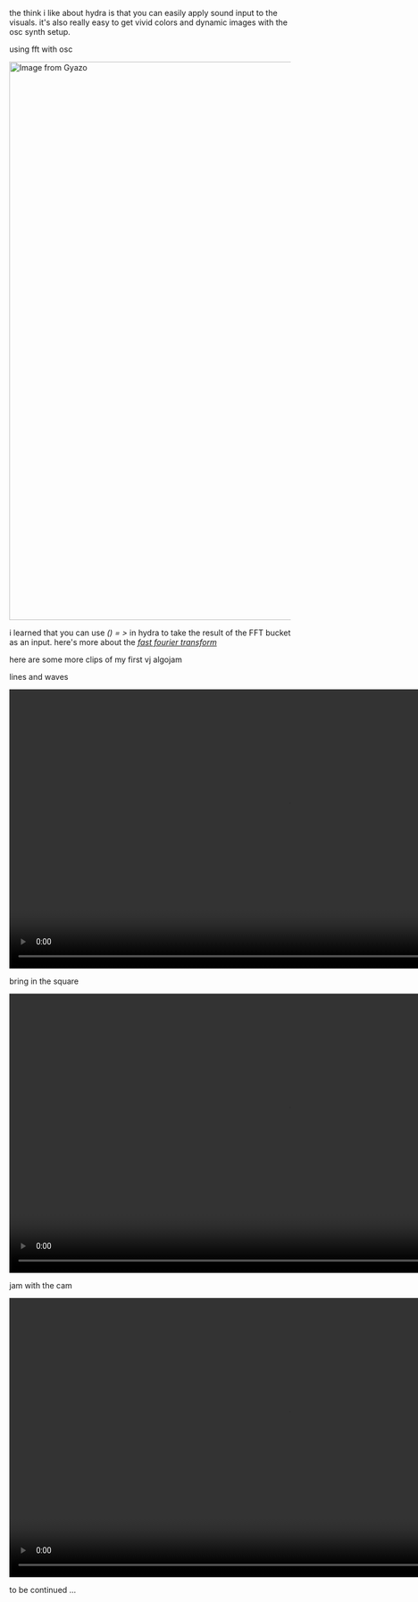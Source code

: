 the think i like about hydra is that you can easily apply sound input to the visuals. it's also really easy to get vivid colors and dynamic images with the osc synth setup.

using fft with osc

<a href="https://gyazo.com/efadb5318f7fefdc8b16686e4f47db2f"><img src="https://i.gyazo.com/efadb5318f7fefdc8b16686e4f47db2f.gif" alt="Image from Gyazo" width="1000"/></a>


i learned that you can use *() = >*  in hydra to take the result of the FFT bucket as an input. here's more about the [*fast fourier transform*](https://www.peteronion.org.uk/FFT/FastFourier.html)

here are some more clips of my first vj algojam


lines and waves

<a href="https://gyazo.com/e1cfeb201119d643f0815baf85d5dccf"><video alt="Video from Gyazo" width="1000" autoplay muted loop playsinline controls><source src="https://i.gyazo.com/e1cfeb201119d643f0815baf85d5dccf.mp4" type="video/mp4" /></video></a>

bring in the square

<a href="https://gyazo.com/98c1ce5fa0f9b843037f31961e23e39c"><video alt="Video from Gyazo" width="1000" autoplay muted loop playsinline controls><source src="https://i.gyazo.com/98c1ce5fa0f9b843037f31961e23e39c.mp4" type="video/mp4" /></video></a>


jam with the cam

<a href="https://gyazo.com/bf2527aecfa51dc404528de65f8d23c4"><video alt="Video from Gyazo" width="1000" autoplay muted loop playsinline controls><source src="https://i.gyazo.com/bf2527aecfa51dc404528de65f8d23c4.mp4" type="video/mp4" /></video></a>


to be continued ...